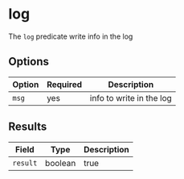 # log

The `log` predicate write info in the log

## Options

Option | Required | Description
---|---|---
`msg` | yes | info to write in the log


## Results

Field | Type | Description
---|---|---
`result` | boolean | true
